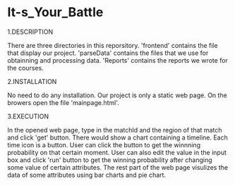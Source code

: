 # It-s_Your_Battle

1.DESCRIPTION

  There are three directories in this reporsitory. 'frontend' contains the file that display our project. 'parseData' contains the files that we use for obtainning and processing data. 'Reports' contains the reports we wrote for the courses.
  
2.INSTALLATION

  No need to do any installation. Our project is only a static web page. On the browers open the file 'mainpage.html'.

3.EXECUTION

  In the opened web page, type in the matchId and the region of that match and click 'get' button. There would show a chart containing a timeline. Each time icon is a button. User can click the button to get the winnning probability on that certain moment. User can also edit the value in the input box and click 'run' button to get the winning probability after changing some value of certain attributes. The rest part of the web page visulizes the data of some attributes using bar charts and pie chart.
